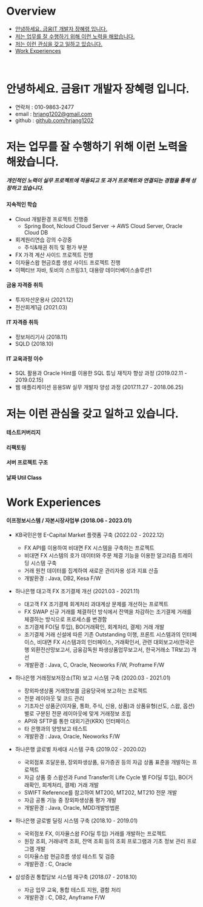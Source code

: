 # Overview
* [안녕하세요. 금융IT 개발자 장혜령 입니다.](#안녕하세요-금융it-개발자-장혜령-입니다)
* [저는 업무를 잘 수행하기 위해 이런 노력을 해왔습니다.](#저는-업무를-잘-수행하기-위해-이런-노력을-해왔습니다)
* [저는 이런 관심을 갖고 일하고 있습니다.](#저는-이런-관심을-갖고-일하고-있습니다)
* [Work Experiences](#work-experiences)

<br/>

# 안녕하세요. 금융IT 개발자 장혜령 입니다.
 * 연락처 : 010-9863-2477
 * email : hrjang1202@gmail.com
 * github : [github.com/hrjang1202](https://github.com/hrjang1202)

# 저는 업무를 잘 수행하기 위해 이런 노력을 해왔습니다.
##### 개인적인 노력이 실무 프로젝트에 적용되고 또 과거 프로젝트와 연결되는 경험을 통해 성장하고 있습니다.

#### 지속적인 학습
* Cloud 개발환경 프로젝트 진행중
  * Spring Boot, Ncloud Cloud Server -> AWS Cloud Server, Oracle Cloud DB
* 회계원리연습 강의 수강중
  * 주식&채권 취득 및 평가 부분
* FX 가격 계산 사이드 프로젝트 진행
* 이자율스왑 현금흐름 생성 사이드 프로젝트 진행
* 이펙티브 자바, 토비의 스프링3.1, 대용량 데이터베이스솔루션1

#### 금융 자격증 취득
* 투자자산운용사 (2021.12)
* 전산회계1급 (2021.03)

#### IT 자격증 취득
* 정보처리기사 (2018.11)
* SQLD (2018.10)

#### IT 교육과정 이수
* SQL 활용과 Oracle Hint를 이용한 SQL 튜닝 재직자 향상 과정 (2019.02.11 - 2019.02.15)
* 웹 애플리케이션 응용SW 실무 개발자 양성 과정 (2017.11.27 -  2018.06.25)

# 저는 이런 관심을 갖고 일하고 있습니다.
#### 테스트커버리지
#### 리팩토링
#### 서버 프로젝트 구조
#### 날짜 Util Class


# Work Experiences
#### 이프정보시스템 / 자본시장사업부 (2018.06 - 2023.01)

* KB국민은행 E-Capital Market 플랫폼 구축 (2022.02 - 2022.12)
  
  * FX API를 이용하여 비대면 FX 시스템을 구축하는 프로젝트
  * 비대면 FX 시스템의 호가 데이터와 주문 체결 기능을 이용한 알고리즘 트레이딩 시스템 구축
  * 거래 원천 데이터를 집계하여 새로운 관리자용 성과 지표 산출
  * 개발환경 : Java, DB2, Kesa F/W

* 하나은행 대고객 FX 조기결제 개선 (2021.03 - 2021.11)
  
  * 대고객 FX 조기결제 회계처리 과대계상 문제를 개선하는 프로젝트
  * FX SWAP 신규 거래를 체결하던 방식에서 잔액을 차감하는 조기결제 거래를 체결하는 방식으로 프로세스를 변경함
  * 조기결제 FO(딜 투입), BO(거래확인, 회계처리, 결제) 거래 개발
  * 조기결제 거래 신설에 따른 기존 Outstanding 이행, 프론트 시스템과의 인터페이스, 비대면 FX 시스템과의 인터페이스, 거래확인서, 관련 대외보고서(한국은행 외환전산망보고서, 금융감독원 파생상품업무보고서, 한국거래소 TR보고) 개선
  * 개발환경 : Java, C, Oracle, Neoworks F/W, Proframe F/W

* 하나은행 거래정보저장소(TR) 보고 시스템 구축 (2020.03 - 2021.01)
  
  * 장외파생상품 거래정보를 금융당국에 보고하는 프로젝트
  * 전문 레이아웃 및 코드 관리
  * 기초자산 상품군(이자율, 통화, 주식, 신용, 상품)과 상품유형(선도, 스왑, 옵션) 별로 구분된 전문 레이아웃에 맞게 거래정보 조립
  * API와 SFTP를 통한 대외기관(KRX) 인터페이스
  * 타 은행과의 양방보고 테스트
  * 개발환경 : Java, Oracle, Neoworks F/W

* 하나은행 글로벌 차세대 시스템 구축 (2019.02 - 2020.02)

  * 국외점포 조달운용, 장외파생상품, 유가증권 등의 자금 상품 표준을 개발하는 프로젝트
  * 자금 상품 중 스왑션과 Fund Transfer의 Life Cycle 별 FO(딜 투입), BO(거래확인, 회계처리, 결제) 거래 개발
  * SWIFT Reference를 참고하여 MT200, MT202, MT210 전문 개발
  * 자금 공통 기능 중 장외파생상품 평가 개발
  * 개발환경 : Java, Oracle, MDD개발방법론

* 하나은행 글로벌 딜링 시스템 구축 (2018.10 - 2019.01)

  * 국외점포 FX, 이자율스왑 FO(딜 투입) 거래를 개발하는 프로젝트
  * 원장 조회, 거래내역 조회, 잔액 조회 등의 조회 프로그램과 기초 정보 관리 프로그램 개발
  * 이자율스왑 현금흐름 생성 테스트 및 검증
  * 개발환경 : C, Oracle

* 삼성증권 통합담보 시스템 재구축 (2018.07 - 2018.10)
  
  * 자금 업무 교육, 통합 테스트 지원, 결함 처리
  * 개발환경 : C, DB2, Anyframe F/W
